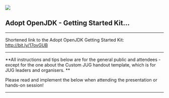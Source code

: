 ![](https://avatars1.githubusercontent.com/u/1673867?v=3&s=75) 

## Adopt OpenJDK - Getting Started Kit...
---

Shortened link to the Adopt OpenJDK Getting Started Kit: http://bit.ly/17ovGUB

---

**All instructions and tips below are for the general public and attendees - except for the one about the Custom JUG handout template, which is for JUG leaders and organisers.
**

Please read and implement the below when attending the presentation or hands-on session!

---

```
```
